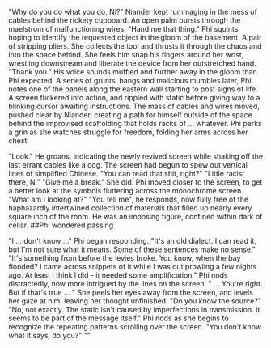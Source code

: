 

"Why do you do what you do, Ni?"
Niander kept rummaging in the mess of cables behind the rickety cupboard. 
An open palm bursts through the maelstrom of malfunctioning wires. 
"Hand me that thing."
Phi squints, hoping to identify the requested object in the gloom of the basement. A pair of stripping pliers. She collects the tool and thrusts it through the chaos and into the space behind. She feels him snap his fingers around her wrist, wrestling downstream and liberate the device from her outstretched hand. 
"Thank you." His voice sounds muffled and further away in the gloom than Phi expected. 
A series of grunts, bangs and malicious mumbles later, Phi notes one of the panels along the eastern wall starting to post signs of life. A screen flickered into action, and rippled with static before giving way to a blinking cursor awaiting instructions. 
The mass of cables and wires moved, pushed clear by Niander, creating a path for himself outside of the space behind the improvised scaffolding that holds racks of ... whatever. Phi perks a grin as she watches struggle for freedom, folding her arms across her chest. 

"Look." He groans, indicating the newly revived screen while shaking off the last errant cables like a dog. The screen had begun to spew out vertical lines of simplified Chinese. "You can read that shit, right?"
"Little racist there, Ni"
"Give me a break."
She did. Phi moved closer to the screen, to get a better look at the symbols fluttering across the monochrome screen. 
"What am I looking at?"
"You tell me", he responds, now fully free of the haphazardly intertwined collection of materials that filled up nearly every square inch of the room. He was an imposing figure, confined within dark of cellar. ##Phi wondered passing

"I ... don't know ..." Phi began responding. "It's an old dialect. I can read it, but I'm not sure what it means. Some of these sentences make no sense."
"It's something from before the levies broke. You know, when the bay flooded? I came across snippets of it while I was out prowling a few nights ago. At least I think I did - it needed some amplification."
Phi nods distractedly, now more intrigued by the lines on the screen. " ... You're right. But if that's true ... " She peels her eyes away from the screen, and levels her gaze at him, leaving her thought unfinished. 
"Do you know the source?"
"No, not exactly. The static isn't caused by imperfections in transmission. It seems to be part of the message itself."
Phi nods as she begins to recognize the repeating patterns scrolling over the screen. "You don't know what it says, do you?"
""


